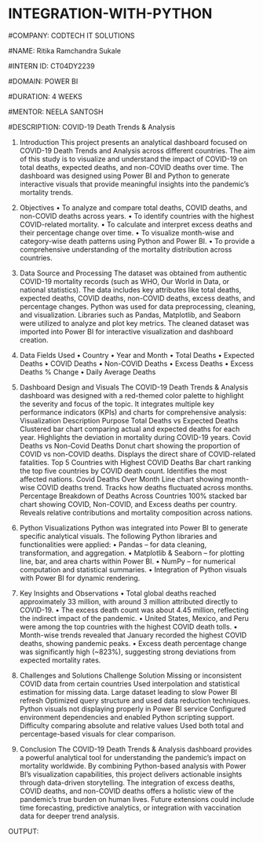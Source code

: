 # INTEGRATION-WITH-PYTHON

#COMPANY: CODTECH IT SOLUTIONS

#NAME: Ritika Ramchandra Sukale

#INTERN ID: CT04DY2239

#DOMAIN: POWER BI

#DURATION: 4 WEEKS

#MENTOR: NEELA SANTOSH

#DESCRIPTION:
COVID-19 Death Trends & Analysis

1. Introduction
This project presents an analytical dashboard focused on COVID-19 Death Trends and Analysis across different countries. The aim of this study is to visualize and understand the impact of COVID-19 on total deaths, expected deaths, and non-COVID deaths over time. The dashboard was designed using Power BI and Python to generate interactive visuals that provide meaningful insights into the pandemic’s mortality trends.
2. Objectives
•	To analyze and compare total deaths, COVID deaths, and non-COVID deaths across years.
•	To identify countries with the highest COVID-related mortality.
•	To calculate and interpret excess deaths and their percentage change over time.
•	To visualize month-wise and category-wise death patterns using Python and Power BI.
•	To provide a comprehensive understanding of the mortality distribution across countries.

4. Data Source and Processing
The dataset was obtained from authentic COVID-19 mortality records (such as WHO, Our World in Data, or national statistics). The data includes key attributes like total deaths, expected deaths, COVID deaths, non-COVID deaths, excess deaths, and percentage changes.
Python was used for data preprocessing, cleaning, and visualization. Libraries such as Pandas, Matplotlib, and Seaborn were utilized to analyze and plot key metrics. The cleaned dataset was imported into Power BI for interactive visualization and dashboard creation.

6. Data Fields Used
•	Country
•	Year and Month
•	Total Deaths
•	Expected Deaths
•	COVID Deaths
•	Non-COVID Deaths
•	Excess Deaths
•	Excess Deaths % Change
•	Daily Average Deaths

8. Dashboard Design and Visuals
The COVID-19 Death Trends & Analysis dashboard was designed with a red-themed color palette to highlight the severity and focus of the topic. It integrates multiple key performance indicators (KPIs) and charts for comprehensive analysis:
Visualization	Description	Purpose
Total Deaths vs Expected Deaths	Clustered bar chart comparing actual and expected deaths for each year.	Highlights the deviation in mortality during COVID-19 years.
Covid Deaths vs Non-Covid Deaths	Donut chart showing the proportion of COVID vs non-COVID deaths.	Displays the direct share of COVID-related fatalities.
Top 5 Countries with Highest COVID Deaths	Bar chart ranking the top five countries by COVID death count.	Identifies the most affected nations.
Covid Deaths Over Month	Line chart showing month-wise COVID deaths trend.	Tracks how deaths fluctuated across months.
Percentage Breakdown of Deaths Across Countries	100% stacked bar chart showing COVID, Non-COVID, and Excess deaths per country.	Reveals relative contributions and mortality composition across nations.

10. Python Visualizations
Python was integrated into Power BI to generate specific analytical visuals. The following Python libraries and functionalities were applied:
•	Pandas – for data cleaning, transformation, and aggregation.
•	Matplotlib & Seaborn – for plotting line, bar, and area charts within Power BI.
•	NumPy – for numerical computation and statistical summaries.
•	Integration of Python visuals with Power BI for dynamic rendering.

11. Key Insights and Observations
•	Total global deaths reached approximately 33 million, with around 3 million attributed directly to COVID-19.
•	The excess death count was about 4.45 million, reflecting the indirect impact of the pandemic.
•	United States, Mexico, and Peru were among the top countries with the highest COVID death tolls.
•	Month-wise trends revealed that January recorded the highest COVID deaths, showing pandemic peaks.
•	Excess death percentage change was significantly high (~823%), suggesting strong deviations from expected mortality rates.

13. Challenges and Solutions
Challenge	Solution
Missing or inconsistent COVID data from certain countries	Used interpolation and statistical estimation for missing data.
Large dataset leading to slow Power BI refresh	Optimized query structure and used data reduction techniques.
Python visuals not displaying properly in Power BI service	Configured environment dependencies and enabled Python scripting support.
Difficulty comparing absolute and relative values	Used both total and percentage-based visuals for clear comparison.

15. Conclusion
The COVID-19 Death Trends & Analysis dashboard provides a powerful analytical tool for understanding the pandemic’s impact on mortality worldwide. By combining Python-based analysis with Power BI’s visualization
capabilities, this project delivers actionable insights through data-driven storytelling. The integration of excess deaths, COVID deaths, and non-COVID deaths offers a holistic view of the pandemic’s true burden on human lives. Future extensions could include time forecasting, predictive analytics, or integration with vaccination data for deeper trend analysis.

OUTPUT:

